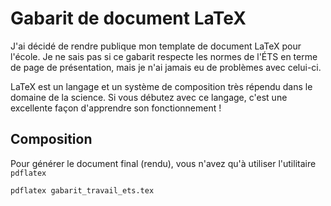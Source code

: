 Gabarit de document LaTeX
=============

J'ai décidé de rendre publique mon template de document LaTeX pour l'école. Je ne sais pas si ce gabarit respecte les normes de l'ÉTS en terme de page de présentation, mais je n'ai jamais eu de problèmes avec celui-ci.

LaTeX est un langage et un système de composition très répendu dans le domaine de la science. Si vous débutez avec ce langage, c'est une excellente façon d'apprendre son fonctionnement !

Composition
------------

Pour générer le document final (rendu), vous n'avez qu'à utiliser l'utilitaire `pdflatex`

`pdflatex gabarit_travail_ets.tex`
